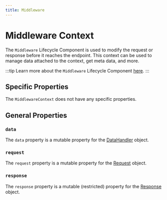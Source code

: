 ```yaml
---
title: Middleware
---
```


# Middleware Context

The `Middleware` Lifecycle Component is used to modify the request or response before it reaches the endpoint. This context can be used to manage data attached to the context, get meta data, and more.

:::tip
Learn more about the `Middleware` Lifecycle Component [here][middleware].
:::

## Specific Properties

The `MiddlewareContext` does not have any specific properties.

## General Properties

### `data`

The `data` property is a mutable property for the [DataHandler][data_handler] object.

### `request`

The `request` property is a mutable property for the [Request][request] object.

### `response`

The `response` property is a mutable (restricted) property for the [Response][response] object.

[middleware]: ../lifecycle-components/middleware.md
[data_handler]: ./core/data_handler.md
[request]: ../request/overview.md
[response]: ../response/overview.md
